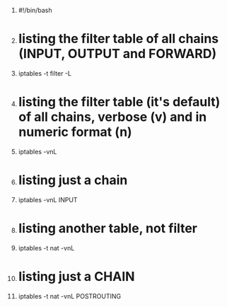 1.  #!/bin/bash

3.  # listing the filter table of all chains (INPUT, OUTPUT and FORWARD)
4.  iptables -t filter -L

6.  # listing the filter table (it's default) of all chains, verbose (v) and in numeric format (n)
7.  iptables -vnL

9.  # listing just a chain
10.  iptables -vnL INPUT

12.  # listing another table, not filter
13.  iptables -t nat -vnL

15.  # listing just a CHAIN
16.  iptables -t nat -vnL POSTROUTING